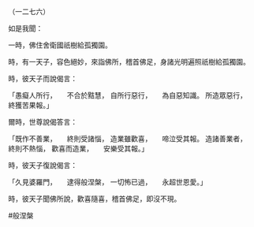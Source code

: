 （一二七六）

如是我聞：

一時，佛住舍衛國祇樹給孤獨園。

時，有一天子，容色絕妙，來詣佛所，稽首佛足，身諸光明遍照祇樹給孤獨園。

時，彼天子而說偈言：

「愚癡人所行，　　不合於黠慧，
自所行惡行，　　為自惡知識。
所造眾惡行，　　終獲苦果報。」

爾時，世尊說偈答言：

「既作不善業，　　終則受諸惱，
造業雖歡喜，　　啼泣受其報。
造諸善業者，　　終則不熱惱，
歡喜而造業，　　安樂受其報。」

時，彼天子復說偈言：

「久見婆羅門，　　逮得般涅槃，
一切怖已過，　　永超世恩愛。」

時，彼天子聞佛所說，歡喜隨喜，稽首佛足，即沒不現。



#般涅槃
